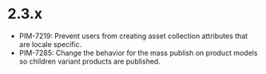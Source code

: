 # 2.3.x

- PIM-7219: Prevent users from creating asset collection attributes that are locale specific.
- PIM-7285: Change the behavior for the mass publish on product models so children variant products are published.
